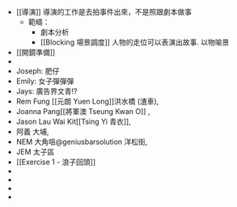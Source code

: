 - [[導演]] 導演的工作是去拍事件出來，不是照跟劇本做事
	- 範疇：
		- 劇本分析
		- [[Blocking  場景調度]] 人物的走位可以表演出故事.  以物喻景
- [[開鏡準備]]
-
- Joseph: 肥仔
- Emily: 女子彈彈彈
- Jays: 廣告界文青!?
- Rem Fung  [[元朗 Yuen Long]]洪水橋 (渣車),
- Joanna Pang[[將軍澳 Tseung Kwan O]] ,
- Jason Lau Wai Kit[[Tsing Yi 青衣]],
- 阿義 大埔,
- NEM 大角咀@geniusbarsolution 洋松街,
- JEM 太子區
- [[Exercise 1 - 浪子回頭]]
-
-
-
-